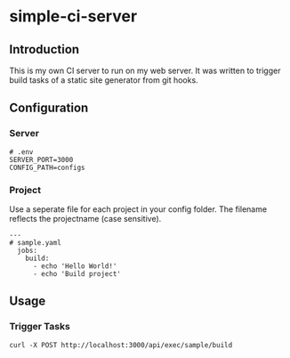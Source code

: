 # simple-ci-server

## Introduction

This is my own CI server to run on my web server. It was written to trigger build tasks of a static site generator from git hooks.

## Configuration

### Server

```
# .env
SERVER_PORT=3000
CONFIG_PATH=configs
```

### Project

Use a seperate file for each project in your config folder. The filename reflects the projectname (case sensitive).

```
---
# sample.yaml
  jobs:
    build:
      - echo 'Hello World!'
      - echo 'Build project'
```

## Usage

### Trigger Tasks

```
curl -X POST http://localhost:3000/api/exec/sample/build
```